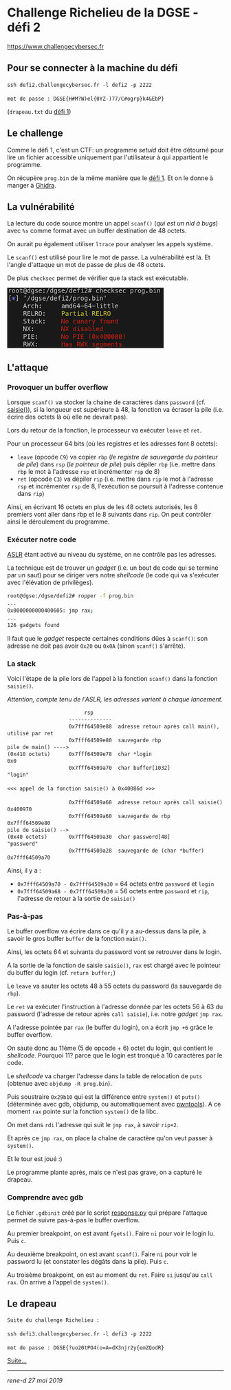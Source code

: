 # Challenge Richelieu de la DGSE - défi 2

https://www.challengecybersec.fr

## Pour se connecter à la machine du défi
```
ssh defi2.challengecybersec.fr -l defi2 -p 2222

mot de passe : DGSE{H#M?W)el{0YZ-)77/C#ogrp}k4&EbP}
```
(`drapeau.txt` du [défi 1](../defi1/README.md))

## Le challenge

Comme le défi 1, c'est un CTF: un programme _setuid_ doit être détourné pour lire un fichier accessible uniquement par l'utilisateur à qui appartient le programme.

On récupère `prog.bin` de la même manière que le [défi 1](../defi1/README.md#Note). Et on le donne à manger à [Ghidra](https://ghidra-sre.org).

## La vulnérabilité

La lecture du code source montre un appel `scanf()` (_qui est un nid à bugs_) avec `%s` comme format avec un buffer destination de 48 octets.

On aurait pu également utiliser `ltrace` pour analyser les appels système.

Le `scanf()` est utilisé pour lire le mot de passe. La vulnérabilité est là. Et l'angle d'attaque un mot de passe de plus de 48 octets.

De plus `checksec` permet de vérifier que la stack est exécutable.

![checksec](checksec.png)

## L'attaque

### Provoquer un buffer overflow

Lorsque `scanf()` va stocker la chaine de caractères dans `password` (cf. [saisie()](defi2.c)), si la longueur est supérieure à 48, la fonction va écraser la pile (i.e. écrire des octets là où elle ne devrait pas).

Lors du retour de la fonction, le processeur va exécuter `leave` et `ret`.

Pour un processeur 64 bits (où les registres et les adresses font 8 octets):
* `leave` (opcode `C9`) va copier `rbp` (_le registre de sauvegarde du pointeur de pile_) dans `rsp` (_le pointeur de pile_) puis dépiler `rbp` (i.e. mettre dans `rbp` le mot à l'adresse `rsp` et incrémenter `rsp` de 8)
* `ret` (opcode `C3`) va dépiler `rip` (i.e. mettre dans `rip` le mot à l'adresse `rsp` et incrémenter `rsp` de 8, l'exécution se poursuit à l'adresse contenue dans `rip`)

Ainsi, en écrivant 16 octets en plus de les 48 octets autorisés, les 8 premiers vont aller dans rbp et le 8 suivants dans `rip`. On peut contrôler ainsi le déroulement du programme.

### Exécuter notre code

[ASLR](https://fr.wikipedia.org/wiki/Address_space_layout_randomization) étant activé au niveau du système, on ne contrôle pas les adresses.

La technique est de trouver un _gadget_ (i.e. un bout de code qui se termine par un saut) pour se diriger vers notre _shellcode_ (le code qui va s'exécuter avec l'élévation de privilèges).

```bash
root@dgse:/dgse/defi2# ropper -f prog.bin
...
0x0000000000400605: jmp rax;
...
126 gadgets found
```

Il faut que le _gadget_ respecte certaines conditions dûes à `scanf()`: son adresse ne doit pas avoir `0x20` ou `0x0A` (sinon `scanf()` s'arrête).

### La stack

Voici l'étape de la pile lors de l'appel à la fonction `scanf()` dans la fonction `saisie()`.

_Attention, compte tenu de l'ASLR, les adresses varient à chaque lancement._

```
                         rsp
                    --------------
                    0x7fff64509e88  adresse retour après call main(), utilisé par ret
                    0x7fff64509e80  sauvegarde rbp
pile de main() ---->
(0x410 octets)      0x7fff64509e78  char *login                         0x0
                    0x7fff64509a70  char buffer[1032]                   "login"

<<< appel de la fonction saisie() à 0x40086d >>>

                    0x7fff64509a68  adresse retour après call saisie()  0x400970
                    0x7fff64509a60  sauvegarde de rbp                   0x7fff64509e80
pile de saisie() -->
(0x40 octets)       0x7fff64509a30  char password[48]                   "password"
                    0x7fff64509a28  sauvegarde de (char *buffer)        0x7fff64509a70
```

Ainsi, il y a :
* `0x7fff64509a70 - 0x7fff64509a30` = 64 octets entre `password` et `login`
* `0x7fff64509a68 - 0x7fff64509a30` = 56 octets entre `password` et `rip`, l'adresse de retour à la sortie de `saisie()`

### Pas-à-pas

Le buffer overflow va écrire dans ce qu'il y a au-dessus dans la pile, à savoir le gros buffer `buffer` de la fonction `main()`.

Ainsi, les octets 64 et suivants du password vont se retrouver dans le login.

A la sortie de la fonction de saisie `saisie()`, `rax` est chargé avec le pointeur du buffer du login (cf. `return buffer;`)

Le `leave` va sauter les octets 48 à 55 octets du password (la sauvegarde de `rbp`).

Le `ret` va exécuter l'instruction à l'adresse donnée par les octets 56 à 63 du password (l'adresse de retour après `call saisie`), i.e. notre _gadget_ `jmp rax`.

A l'adresse pointée par `rax` (le buffer du login), on a écrit `jmp +6` grâce le buffer overflow.

On saute donc au 11ème (5 de opcode + 6) octet du login, qui contient le _shellcode_. Pourquoi 11? parce que le login est tronqué à 10 caractères par le code.

Le _shellcode_ va charger l'adresse dans la table de relocation de `puts` (obtenue avec `objdump -R prog.bin`).

Puis soustraire `0x29b10` qui est la différence entre `system()` et `puts()` (déterminée avec gdb, objdump, ou automatiquement avec [pwntools](https://github.com/Gallopsled/pwntools)). A ce moment `rax` pointe sur la fonction `system()` de la libc.

On met dans `rdi` l'adresse qui suit le `jmp rax`, à savoir `rip+2`.

Et après ce `jmp rax`, on place la chaîne de caractère qu'on veut passer à `system()`.

Et le tour est joué :)

Le programme plante après, mais ce n'est pas grave, on a capturé le drapeau.

### Comprendre avec gdb

Le fichier `.gdbinit` créé par le script [response.py](response.py) qui prépare l'attaque permet de suivre pas-à-pas le buffer overflow.

Au premier breakpoint, on est avant `fgets()`. Faire `ni` pour voir le login lu. Puis `c`.

Au deuxième breakpoint, on est avant `scanf()`. Faire `ni` pour voir le password lu (et constater les dégâts dans la pile). Puis `c`.

Au troisème breakpoint, on est au moment du `ret`. Faire `si` jusqu'au `call rax`. On arrive à l'appel de `system()`.

## Le drapeau

```
Suite du challenge Richelieu :

ssh defi3.challengecybersec.fr -l defi3 -p 2222

mot de passe : DGSE{?uo20tPO4(o=A=dX3njr2y{emZQodR}
```

[Suite...](../defi3/README.md)

---
*rene-d 27 mai 2019*
